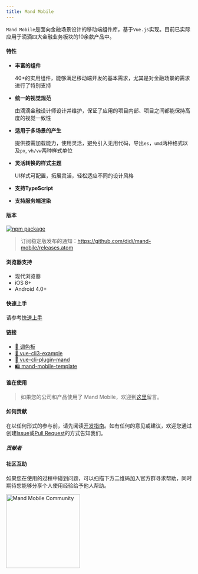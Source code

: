 ```yaml
---
title: Mand Mobile
---
```


`Mand Mobile`是面向金融场景设计的移动端组件库，基于`Vue.js`实现。目前已实际应用于滴滴四大金融业务板块的10余款产品中。

#### 特性

* <b>丰富的组件</b>

   40+的实用组件，能够满足移动端开发的基本需求，尤其是对金融场景的需求进行了特别支持

* <b>统一的视觉规范</b>

    由滴滴金融设计师设计并维护，保证了应用的项目内部、项目之间都能保持高度的视觉一致性

* <b>适用于多场景的产生</b>

    提供按需加载能力，使用灵活，避免引入无用代码，导出`es`，`umd`两种格式以及`px`, `vh/vw`两种样式单位

* <b>灵活转换的样式主题</b>

    UI样式可配置，拓展灵活，轻松适应不同的设计风格

* <b>支持TypeScript</b>

* <b>支持服务端渲染</b>

#### 版本

[![npm package](https://img.shields.io/npm/v/mand-mobile.svg?style=flat-square)](http://npmjs.com/package/mand-mobile)

> 订阅稳定版发布的通知：https://github.com/didi/mand-mobile/releases.atom

#### 浏览器支持

* 现代浏览器
* iOS 8+
* Android 4.0+

#### 快速上手

请参考<a href="#/zh-CN/docs/started">快速上手</a>

#### 链接

* <a href="https://github.com/mand-mobile" target="_blank">🎨 调色板</a>
* <a href="https://github.com/mand-mobile/vue-cli3-example" target="_blank">🍭 vue-cli3-example</a>
* <a href="https://github.com/mand-mobile/vue-cli-plugin-mand" target="_blank">🍄 vue-cli-plugin-mand</a>
* <a href="https://github.com/mand-mobile/mand-mobile-template" target="_blank">🛍 mand-mobile-template</a>

#### 谁在使用

> 如果您的公司和产品使用了 Mand Mobile，欢迎到[这里](https://github.com/didi/mand-mobile/issues/59)留言。

#### 如何贡献

在以任何形式的参与前，请先阅读<a href="#/zh-CN/docs/development">开发指南</a>。如有任何的意见或建议，欢迎您通过创建<a href="https://github.com/didi/mand-mobile/issues" targe="_blank">Issue</a>或<a href="https://github.com/didi/mand-mobile/pulls" targe="_blank">Pull Request</a>的方式告知我们。

##### 贡献者

<!-- DEMO -->

#### 社区互助

如果您在使用的过程中碰到问题，可以扫描下方二维码加入官方群寻求帮助，同时期待您能够分享个人使用经验给予他人帮助。

<img src="https://pt-starimg.didistatic.com/static/starimg/img/tuDKFjM2at1640157275725.png" alt="Mand Mobile Community" width="200"/>
